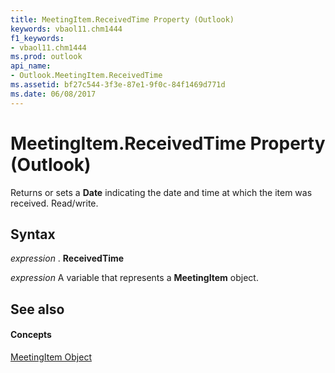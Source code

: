 ```yaml
---
title: MeetingItem.ReceivedTime Property (Outlook)
keywords: vbaol11.chm1444
f1_keywords:
- vbaol11.chm1444
ms.prod: outlook
api_name:
- Outlook.MeetingItem.ReceivedTime
ms.assetid: bf27c544-3f3e-87e1-9f0c-84f1469d771d
ms.date: 06/08/2017
---
```



# MeetingItem.ReceivedTime Property (Outlook)

Returns or sets a  **Date** indicating the date and time at which the item was received. Read/write.


## Syntax

 _expression_ . **ReceivedTime**

 _expression_ A variable that represents a **MeetingItem** object.


## See also


#### Concepts


[MeetingItem Object](Outlook.MeetingItem.md)


